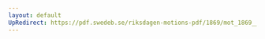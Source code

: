 ```yaml
---
layout: default
UpRedirect: https://pdf.swedeb.se/riksdagen-motions-pdf/1869/mot_1869__fk__00052/mot_1869__fk__00052_001.pdf
---
```

